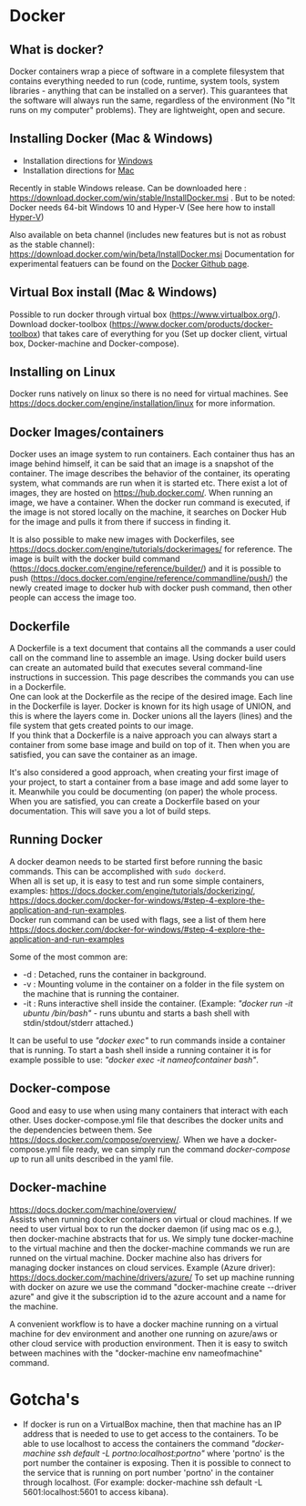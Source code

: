 # Docker #

## What is docker?

Docker containers wrap a piece of software in a complete filesystem that contains everything needed to run (code, runtime, system tools, system libraries - anything that can be installed on a server). This guarantees that the software will always run the same, regardless of the environment (No "It runs on my computer" problems). They are lightweight, open and secure.

## Installing Docker (Mac & Windows)
- Installation directions for [Windows](https://docs.docker.com/docker-for-windows/)
- Installation directions for [Mac](https://docs.docker.com/docker-for-mac/)

Recently in stable Windows release. Can be downloaded here : https://download.docker.com/win/stable/InstallDocker.msi . But to be noted: Docker needs 64-bit Windows 10 and Hyper-V (See here how to install [Hyper-V](https://msdn.microsoft.com/en-us/virtualization/hyperv_on_windows/quick_start/walkthrough_install))

Also available on beta channel (includes new features but is not as robust as the stable channel): https://download.docker.com/win/beta/InstallDocker.msi
Documentation for experimental featuers can be found on the [Docker Github page](https://github.com/docker/docker/tree/master/experimental).

## Virtual Box install (Mac & Windows)
Possible to run docker through virtual box (https://www.virtualbox.org/). Download docker-toolbox (https://www.docker.com/products/docker-toolbox) that takes care of everything for you (Set up docker client, virtual box, Docker-machine and Docker-compose).

## Installing on Linux
Docker runs natively on linux so there is no need for virtual machines. See https://docs.docker.com/engine/installation/linux for more information.

## Docker Images/containers
Docker uses an image system to run containers. Each container thus has an image behind himself, it can be said that an image is a snapshot of the container. The image describes the behavior of the container, its operating system, what commands are run when it is started etc. There exist a lot of images, they are hosted on https://hub.docker.com/. When running an image, we have a container.
When the docker run command is executed, if the image is not stored locally on the machine, it searches on Docker Hub for the image and pulls it from there if success in finding it.

It is also possible to make new images with Dockerfiles, see https://docs.docker.com/engine/tutorials/dockerimages/ for reference.
The image is built with the docker build command (https://docs.docker.com/engine/reference/builder/) and it is possible to push (https://docs.docker.com/engine/reference/commandline/push/) the newly created image to docker hub with docker push command, then other people can access the image too.

## Dockerfile
A Dockerfile is a text document that contains all the commands a user could call on the command line to assemble an image. Using docker build users can create an automated build that executes several command-line instructions in succession. This page describes the commands you can use in a Dockerfile.<br/>
One can look at the Dockerfile as the recipe of the desired image. Each line in the Dockerfile is layer. Docker is known for its high usage of UNION, and this is where the layers come in. Docker unions all the layers (lines) and the file system that gets created points to our image.<br/>
If you think that a Dockerfile is a naive approach you can always start a container from some base image and build on top of it. Then when you are satisfied, you can save the container as an image.

It's also considered a good approach, when creating your first image of your project, to start a container from a base image and add some layer to it. Meanwhile you could be documenting (on paper) the whole process. When you are satisfied, you can create a Dockerfile based on your documentation. This will save you a lot of build steps.


## Running Docker
A docker deamon needs to be started first before running the basic commands. This can be accomplished with `sudo dockerd`. <br/>
When all is set up, it is easy to test and run some simple containers, examples: https://docs.docker.com/engine/tutorials/dockerizing/, https://docs.docker.com/docker-for-windows/#step-4-explore-the-application-and-run-examples.  
Docker run command can be used with flags, see a list of them here https://docs.docker.com/docker-for-windows/#step-4-explore-the-application-and-run-examples  
  
Some of the most common are:
* -d : Detached, runs the container in background.
* -v : Mounting volume in the container on a folder in the file system on the machine that is running the container.
* -it : Runs interactive shell inside the container. (Example: *"docker run -it ubuntu /bin/bash"* - runs ubuntu and starts a bash shell with stdin/stdout/stderr attached.)  
  
It can be useful to use *"docker exec"* to run commands inside a container that is running. To start a bash shell inside a running container it is for example possible to use: *"docker exec -it nameofcontainer bash"*.  


## Docker-compose
Good and easy to use when using many containers that interact with each other. Uses docker-compose.yml file that describes the docker units and the dependencies between them.
See https://docs.docker.com/compose/overview/.
When we have a docker-compose.yml file ready, we can simply run the command *docker-compose up* to run all units described in the yaml file.

## Docker-machine
https://docs.docker.com/machine/overview/  
Assists when running docker containers on virtual or cloud machines. If we need to user virtual box to run the docker daemon (if using mac os e.g.), then docker-machine abstracts that for us. We simply tune docker-machine to the virtual machine and then the docker-machine commands we run are runned on the virtual machine.
Docker machine also has drivers for managing docker instances on cloud services. Example (Azure driver): https://docs.docker.com/machine/drivers/azure/
To set up machine running with docker on azure we use the command "docker-machine create --driver azure" and give it the subscription id to the azure account and a name for the machine.

A convenient workflow is to have a docker machine running on a virtual machine for dev environment and another one running on azure/aws or other cloud service with production environment. Then it is easy to switch between machines with the "docker-machine env nameofmachine" command.

# Gotcha's 
* If docker is run on a VirtualBox machine, then that machine has an IP address that is needed to use to get access to the containers. To be able to use localhost to access the containers the command *"docker-machine ssh default -L portno:localhost:portno"* where 'portno' is the port number the container is exposing. Then it is possible to connect to the service that is running on port number 'portno' in the container through localhost. (For example: docker-machine ssh default -L 5601:localhost:5601 to access kibana).

